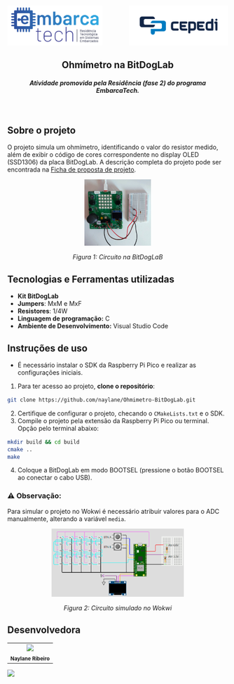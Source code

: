 <div>
    <img src="./img\embarcatech_logo.png" alt="Logo Embarcatech" height="90">
    <img align="right" src="./img\cepedi_logo.png" alt="Logo Embarcatech" height="90">
</div>

<h2 align="center"> Ohmímetro na BitDogLab </h2>
<h5 align="center"> Atividade promovida pela Residência (fase 2) do programa EmbarcaTech. </h5>

<br>

## Sobre o projeto
O projeto simula um ohmímetro, identificando o valor do resistor medido, além de exibir o código de cores correspondente no display OLED (SSD1306) da placa BitDogLab. A descrição completa do projeto pode ser encontrada na [Ficha de proposta de projeto](docs\TrabalhoSE_FSA_1_Naylane_Ribeiro.pdf).

<div align="center"> <img src="./img\img0.jpg" width="30%">
<p><em>Figura 1: Circuito na BitDogLaB</em></p> </div>


## Tecnologias e Ferramentas utilizadas
- **Kit BitDogLab**
- **Jumpers**: MxM e MxF
- **Resistores**: 1/4W
- **Linguagem de programação:** C
- **Ambiente de Desenvolvimento:** Visual Studio Code


## Instruções de uso
- É necessário instalar o SDK da Raspberry Pi Pico e realizar as configurações iniciais.

1. Para ter acesso ao projeto, **clone o repositório**:
```bash
git clone https://github.com/naylane/Ohmimetro-BitDogLab.git
```
2. Certifique de configurar o projeto, checando o ```CMakeLists.txt``` e o SDK.
3. Compile o projeto pela extensão da Raspberry Pi Pico ou terminal. Opção pelo terminal abaixo:
```bash
mkdir build && cd build
cmake ..
make 
```
4. Coloque a BitDogLab em modo BOOTSEL (pressione o botão BOOTSEL ao conectar o cabo USB).

### ⚠️ Observação:
Para simular o projeto no Wokwi é necessário atribuir valores para o ADC manualmente, alterando a variável ```media```.
<br> <div align="center">
  <img src="./img\circuito-wokwi.png" alt="Circuito no Wokwi" width="60%">
  <p><em>Figura 2: Circuito simulado no Wokwi</em></p>
</div>


## Desenvolvedora
<table>
  <tr>
    <td align="center"><img style="" src="https://avatars.githubusercontent.com/u/89545660?v=4" width="100px;" ><br /> <sub> <b> Naylane Ribeiro </b> </sub>
    </td>
</table>

<img width=100% src="https://capsule-render.vercel.app/api?type=waving&color=2c9ad6&height=120&section=footer"/>
